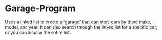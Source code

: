 # Garage-Program
Uses a linked list to create a “garage” that can store cars by there make, model, and year. It can also search through the linked list for a specific car, or you can display the entire list.

